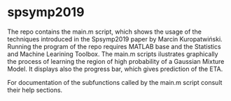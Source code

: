 # spsymp2019
The repo contains the main.m script, which shows the usage of the techniques introduced in the Spsymp2019 paper by Marcin Kuropatwiński. Running the program of the repo requires MATLAB base and the Statistics and Machine Learining Toolbox.
The main.m scripts ilustrates graphically the process of learning the region of high probability of a Gaussian Mixture Model. It displays also the progress bar, which gives prediction of the ETA.

For documentation of the subfunctions called by the main.m script consult their help sections.
